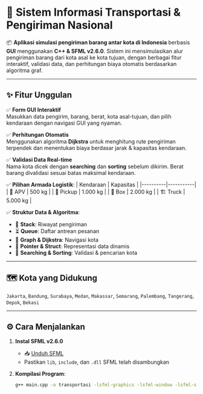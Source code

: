 # 🚚 Sistem Informasi Transportasi & Pengiriman Nasional

📦 **Aplikasi simulasi pengiriman barang antar kota di Indonesia** berbasis **GUI** menggunakan **C++ & SFML v2.6.0**. Sistem ini mensimulasikan alur pengiriman barang dari kota asal ke kota tujuan, dengan berbagai fitur interaktif, validasi data, dan perhitungan biaya otomatis berdasarkan algoritma graf.

---

## ✨ Fitur Unggulan

✅ **Form GUI Interaktif**  
Masukkan data pengirim, barang, berat, kota asal-tujuan, dan pilih kendaraan dengan navigasi GUI yang nyaman.

✅ **Perhitungan Otomatis**  
Menggunakan algoritma **Dijkstra** untuk menghitung rute pengiriman terpendek dan menentukan biaya berdasar jarak & kapasitas kendaraan.

✅ **Validasi Data Real-time**  
Nama kota dicek dengan **searching** dan **sorting** sebelum dikirim. Berat barang divalidasi sesuai batas maksimal kendaraan.

✅ **Pilihan Armada Logistik**:
| Kendaraan | Kapasitas |
|----------|-----------|
| 🚗 APV        | 500 kg     |
| 🚚 Pickup     | 1.000 kg   |
| 🚛 Box        | 2.000 kg   |
| 🏗️ Truck      | 5.000 kg   |

✅ **Struktur Data & Algoritma**:
- 🧱 **Stack**: Riwayat pengiriman  
- ⏳ **Queue**: Daftar antrean pesanan  
- 🧭 **Graph & Dijkstra**: Navigasi kota  
- 🧠 **Pointer & Struct**: Representasi data dinamis  
- 🔎 **Searching & Sorting**: Validasi & pencarian kota

---

## 🗺️ Kota yang Didukung

`Jakarta`, `Bandung`, `Surabaya`, `Medan`, `Makassar`, `Semarang`, `Palembang`, `Tangerang`, `Depok`, `Bekasi`

---

## ⚙️ Cara Menjalankan

1. **Instal SFML v2.6.0**
   - 📥 [Unduh SFML](https://www.sfml-dev.org/download.php)
   - Pastikan `lib`, `include`, dan `.dll` SFML telah disambungkan

2. **Kompilasi Program**:
   ```bash
   g++ main.cpp -o transportasi -lsfml-graphics -lsfml-window -lsfml-system
